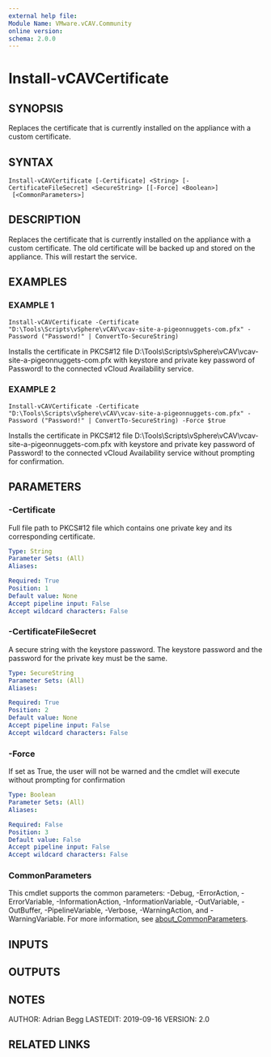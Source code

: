 ```yaml
---
external help file:
Module Name: VMware.vCAV.Community
online version:
schema: 2.0.0
---
```


# Install-vCAVCertificate

## SYNOPSIS
Replaces the certificate that is currently installed on the appliance with a custom certificate.

## SYNTAX

```
Install-vCAVCertificate [-Certificate] <String> [-CertificateFileSecret] <SecureString> [[-Force] <Boolean>]
 [<CommonParameters>]
```

## DESCRIPTION
Replaces the certificate that is currently installed on the appliance with a custom certificate.
The old certificate will be backed up and stored on the appliance.
This will restart the service.

## EXAMPLES

### EXAMPLE 1
```
Install-vCAVCertificate -Certificate "D:\Tools\Scripts\vSphere\vCAV\vcav-site-a-pigeonnuggets-com.pfx" -Password ("Password!" | ConvertTo-SecureString)
```

Installs the certificate in PKCS#12 file D:\Tools\Scripts\vSphere\vCAV\vcav-site-a-pigeonnuggets-com.pfx with keystore and private key password of Password!
to the connected vCloud Availability service.

### EXAMPLE 2
```
Install-vCAVCertificate -Certificate "D:\Tools\Scripts\vSphere\vCAV\vcav-site-a-pigeonnuggets-com.pfx" -Password ("Password!" | ConvertTo-SecureString) -Force $true
```

Installs the certificate in PKCS#12 file D:\Tools\Scripts\vSphere\vCAV\vcav-site-a-pigeonnuggets-com.pfx with keystore and private key password of Password!
to the connected vCloud Availability service without prompting for confirmation.

## PARAMETERS

### -Certificate
Full file path to PKCS#12 file which contains one private key and its corresponding certificate.

```yaml
Type: String
Parameter Sets: (All)
Aliases:

Required: True
Position: 1
Default value: None
Accept pipeline input: False
Accept wildcard characters: False
```

### -CertificateFileSecret
A secure string with the keystore password.
The keystore password and the password for the private key must be the same.

```yaml
Type: SecureString
Parameter Sets: (All)
Aliases:

Required: True
Position: 2
Default value: None
Accept pipeline input: False
Accept wildcard characters: False
```

### -Force
If set as True, the user will not be warned and the cmdlet will execute without prompting for confirmation

```yaml
Type: Boolean
Parameter Sets: (All)
Aliases:

Required: False
Position: 3
Default value: False
Accept pipeline input: False
Accept wildcard characters: False
```

### CommonParameters
This cmdlet supports the common parameters: -Debug, -ErrorAction, -ErrorVariable, -InformationAction, -InformationVariable, -OutVariable, -OutBuffer, -PipelineVariable, -Verbose, -WarningAction, and -WarningVariable. For more information, see [about_CommonParameters](http://go.microsoft.com/fwlink/?LinkID=113216).

## INPUTS

## OUTPUTS

## NOTES
AUTHOR: Adrian Begg
LASTEDIT: 2019-09-16
VERSION: 2.0

## RELATED LINKS

